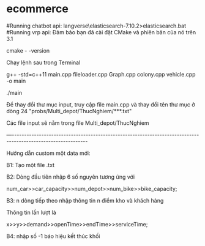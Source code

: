 # ecommerce
#Running chatbot api: langverse\elasticsearch-7.10.2>elasticsearch.bat
#Running vrp api: 
Đảm bảo bạn đã cài đặt CMake và phiên bản của nó trên 3.1

cmake - -version

Chạy lệnh sau trong Terminal

g++ -std=c++11 main.cpp fileloader.cpp Graph.cpp colony.cpp vehicle.cpp -o main

./main

Để thay đổi thư mục input, truy cập file main.cpp và thay đổi tên thư mục ở dòng 24 "probs/Multi_depot/ThucNghiem/***.txt"

Các file input sẽ nằm trong file Multi_depot/ThucNghiem

—-------------------------------------------------------------------------------------------------------------

Hướng dẫn custom một data mới:

B1: Tạo một file .txt

B2: Dòng đầu tiên nhập 6 số nguyên tương ứng với

num_car>>car_capacity>>num_depot>>num_bike>>bike_capacity;

B3: n dòng tiếp theo nhập thông tin n điểm kho và khách hàng

Thông tin lần lượt là

x>>y>>demand>>openTime>>endTime>>serviceTime;

B4: nhập số -1 báo hiệu kết thúc khối

